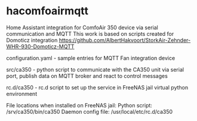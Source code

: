 # hacomfoairmqtt
Home Assistant integration for ComfoAir 350 device via serial communication and MQTT
This work is based on scripts created for Domoticz integration https://github.com/AlbertHakvoort/StorkAir-Zehnder-WHR-930-Domoticz-MQTT

configuration.yaml - sample entries for MQTT Fan integration device

src/ca350 - python script to communicate with the CA350 unit via serial port, publish data on MQTT broker and react to control messages

rc.d/ca350 - rc.d script to set up the service in FreeNAS jail virtual python environment

File locations when installed on FreeNAS jail:
Python script: 
/srv/ca350/bin/ca350
Daemon config file: 
/usr/local/etc/rc.d/ca350